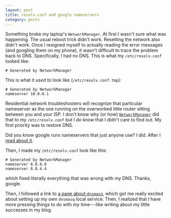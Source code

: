 ```yaml
---
layout: post
title: resolv.conf and google nameservers
category: posts
---
```


Something broke my laptop's `NetworkManager`. At first I wasn't sure what was
happening. The usual reboot trick didn't work. Resetting the network also didn't
work. Once I resigned myself to actually reading the error messages (and
googling them on my phone), it wasn't difficult to trace the problem back to
DNS. Specifically, I had no DNS. This is what my `/etc/resolv.conf` looked like:

    # Generated by NetworkManager

This is what it *used to* look like (`/etc/resolv.conf.tmp`):

    # Generated by NetworkManager
    nameserver 10.0.0.1

Residential network troubleshooters will recognize that particular nameserver as
the one running on the overworked little router sitting between you and your
ISP. I don't know why (or how) [`NetworkManager`][arch-wiki-netman] did that to
my `/etc/resolv.conf` but I *do* know that I didn't care to find out. My first
priority was to restore DNS.

Did you know google runs nameservers that just anyone use? I did. After I
[read about it][arch-wiki-netconf].


Then, I made my `/etc/resolv.conf` look like this:

    # Generated by NetworkManager
    nameserver 8.8.8.8
    nameserver 8.8.4.4

which fixed literally everything that was wrong with my DNS. Thanks, google.

Then, I followed a link to [a page about `dnsmasq`][arch-wiki-dnsmasq], which
got me really excited about setting up my own `dnsmasq` local service. Then, I
realized that I have more pressing things to do with my time---like writing
about my little successes in my blog.

[arch-wiki-netconf]:https://wiki.archlinux.org/index.php/Network_configuration
[arch-wiki-dnsmasq]:https://wiki.archlinux.org/index.php/Dnsmasq
[arch-wiki-netman]:https://wiki.archlinux.org/index.php/NetworkManager
